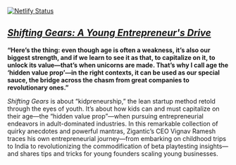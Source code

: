 [![Netlify Status](https://api.netlify.com/api/v1/badges/0bb9b135-964f-4cf5-90a8-07218a58cda9/deploy-status)](https://app.netlify.com/sites/shiftinggears/deploys)
## [*Shifting Gears: A Young Entrepreneur's Drive*](https://shiftinggears.vignavramesh.me/)
**“Here’s the thing: even though age is often a weakness, it’s also our biggest strength, and if we learn to see it as that, to capitalize on it, to unlock its value—that’s when unicorns are made. That’s why I call age the ‘hidden value prop’—in the right contexts, it can be used as our special sauce, the bridge across the chasm from great companies to revolutionary ones.”**

*Shifting Gears* is about “kidpreneurship,” the lean startup method retold through the eyes of youth. It’s about how kids can and must capitalize on their age—the “hidden value prop”—when pursuing entrepreneurial endeavors in adult-dominated industries. In this remarkable collection of quirky anecdotes and powerful mantras, Zigantic’s CEO Vignav Ramesh traces his own entrepreneurial journey—from embarking on childhood trips to India to revolutionizing the commodification of beta playtesting insights—and shares tips and tricks for young founders scaling young businesses.
